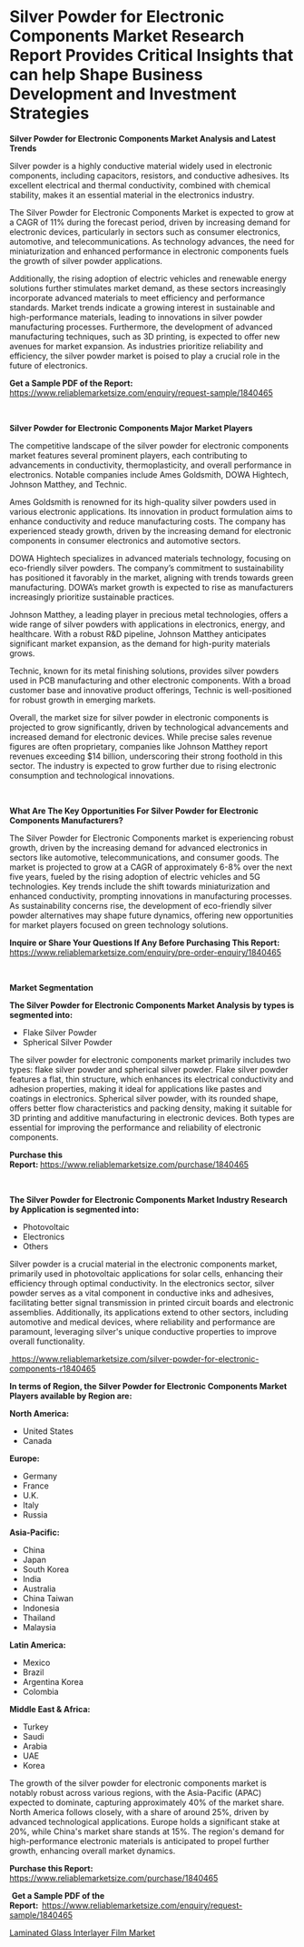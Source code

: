 <p><h1>Silver Powder for Electronic Components Market Research Report Provides Critical Insights that can help Shape Business Development and Investment Strategies</h1></p><p><strong>Silver Powder for Electronic Components Market Analysis and Latest Trends</strong></p>
<p><p>Silver powder is a highly conductive material widely used in electronic components, including capacitors, resistors, and conductive adhesives. Its excellent electrical and thermal conductivity, combined with chemical stability, makes it an essential material in the electronics industry. </p><p>The Silver Powder for Electronic Components Market is expected to grow at a CAGR of 11% during the forecast period, driven by increasing demand for electronic devices, particularly in sectors such as consumer electronics, automotive, and telecommunications. As technology advances, the need for miniaturization and enhanced performance in electronic components fuels the growth of silver powder applications. </p><p>Additionally, the rising adoption of electric vehicles and renewable energy solutions further stimulates market demand, as these sectors increasingly incorporate advanced materials to meet efficiency and performance standards. Market trends indicate a growing interest in sustainable and high-performance materials, leading to innovations in silver powder manufacturing processes. Furthermore, the development of advanced manufacturing techniques, such as 3D printing, is expected to offer new avenues for market expansion. As industries prioritize reliability and efficiency, the silver powder market is poised to play a crucial role in the future of electronics.</p></p>
<p><strong>Get a Sample PDF of the Report:&nbsp;</strong> <a href="https://www.reliablemarketsize.com/enquiry/request-sample/1840465?utm_campaign=2268&utm_medium=2&utm_source=Github&utm_content=ia&utm_term=03022025&utm_id=silver-powder-for-electronic-components">https://www.reliablemarketsize.com/enquiry/request-sample/1840465</a></p>
<p>&nbsp;</p>
<p><strong>Silver Powder for Electronic Components Major Market Players</strong></p>
<p><p>The competitive landscape of the silver powder for electronic components market features several prominent players, each contributing to advancements in conductivity, thermoplasticity, and overall performance in electronics. Notable companies include Ames Goldsmith, DOWA Hightech, Johnson Matthey, and Technic.</p><p>Ames Goldsmith is renowned for its high-quality silver powders used in various electronic applications. Its innovation in product formulation aims to enhance conductivity and reduce manufacturing costs. The company has experienced steady growth, driven by the increasing demand for electronic components in consumer electronics and automotive sectors.</p><p>DOWA Hightech specializes in advanced materials technology, focusing on eco-friendly silver powders. The company’s commitment to sustainability has positioned it favorably in the market, aligning with trends towards green manufacturing. DOWA’s market growth is expected to rise as manufacturers increasingly prioritize sustainable practices.</p><p>Johnson Matthey, a leading player in precious metal technologies, offers a wide range of silver powders with applications in electronics, energy, and healthcare. With a robust R&D pipeline, Johnson Matthey anticipates significant market expansion, as the demand for high-purity materials grows.</p><p>Technic, known for its metal finishing solutions, provides silver powders used in PCB manufacturing and other electronic components. With a broad customer base and innovative product offerings, Technic is well-positioned for robust growth in emerging markets.</p><p>Overall, the market size for silver powder in electronic components is projected to grow significantly, driven by technological advancements and increased demand for electronic devices. While precise sales revenue figures are often proprietary, companies like Johnson Matthey report revenues exceeding $14 billion, underscoring their strong foothold in this sector. The industry is expected to grow further due to rising electronic consumption and technological innovations.</p></p>
<p>&nbsp;</p>
<p><strong>What Are The Key Opportunities For Silver Powder for Electronic Components Manufacturers?</strong></p>
<p><p>The Silver Powder for Electronic Components market is experiencing robust growth, driven by the increasing demand for advanced electronics in sectors like automotive, telecommunications, and consumer goods. The market is projected to grow at a CAGR of approximately 6-8% over the next five years, fueled by the rising adoption of electric vehicles and 5G technologies. Key trends include the shift towards miniaturization and enhanced conductivity, prompting innovations in manufacturing processes. As sustainability concerns rise, the development of eco-friendly silver powder alternatives may shape future dynamics, offering new opportunities for market players focused on green technology solutions.</p></p>
<p><strong>Inquire or Share Your Questions If Any Before Purchasing This Report:</strong> <a href="https://www.reliablemarketsize.com/enquiry/pre-order-enquiry/1840465?utm_campaign=2268&utm_medium=2&utm_source=Github&utm_content=ia&utm_term=03022025&utm_id=silver-powder-for-electronic-components">https://www.reliablemarketsize.com/enquiry/pre-order-enquiry/1840465</a></p>
<p>&nbsp;</p>
<p><strong>Market Segmentation</strong></p>
<p><strong>The Silver Powder for Electronic Components Market Analysis by types is segmented into:</strong></p>
<p><ul><li>Flake Silver Powder</li><li>Spherical Silver Powder</li></ul></p>
<p><p>The silver powder for electronic components market primarily includes two types: flake silver powder and spherical silver powder. Flake silver powder features a flat, thin structure, which enhances its electrical conductivity and adhesion properties, making it ideal for applications like pastes and coatings in electronics. Spherical silver powder, with its rounded shape, offers better flow characteristics and packing density, making it suitable for 3D printing and additive manufacturing in electronic devices. Both types are essential for improving the performance and reliability of electronic components.</p></p>
<p><strong>Purchase this Report:&nbsp;</strong><a href="https://www.reliablemarketsize.com/purchase/1840465?utm_campaign=2268&utm_medium=2&utm_source=Github&utm_content=ia&utm_term=03022025&utm_id=silver-powder-for-electronic-components">https://www.reliablemarketsize.com/purchase/1840465</a></p>
<p>&nbsp;</p>
<p><strong>The Silver Powder for Electronic Components Market Industry Research by Application is segmented into:</strong></p>
<p><ul><li>Photovoltaic</li><li>Electronics</li><li>Others</li></ul></p>
<p><p>Silver powder is a crucial material in the electronic components market, primarily used in photovoltaic applications for solar cells, enhancing their efficiency through optimal conductivity. In the electronics sector, silver powder serves as a vital component in conductive inks and adhesives, facilitating better signal transmission in printed circuit boards and electronic assemblies. Additionally, its applications extend to other sectors, including automotive and medical devices, where reliability and performance are paramount, leveraging silver's unique conductive properties to improve overall functionality.</p></p>
<p><a href="https://www.reliablemarketsize.com/silver-powder-for-electronic-components-r1840465?utm_campaign=2268&utm_medium=2&utm_source=Github&utm_content=ia&utm_term=03022025&utm_id=silver-powder-for-electronic-components">&nbsp;https://www.reliablemarketsize.com/silver-powder-for-electronic-components-r1840465</a></p>
<p><strong>In terms of Region, the Silver Powder for Electronic Components Market Players available by Region are:</strong></p>
<p>
    <p> <strong> North America: </strong>
        <ul>
            <li>United States</li>
            <li>Canada</li>
        </ul>
        </p> 
    <p> <strong> Europe: </strong>
        <ul>
            <li>Germany</li>
            <li>France</li>
            <li>U.K.</li>
            <li>Italy</li>
            <li>Russia</li>
        </ul>
        </p> 
    <p> <strong> Asia-Pacific: </strong>
        <ul>
            <li>China</li>
            <li>Japan</li>
            <li>South Korea</li>
            <li>India</li>
            <li>Australia</li>
            <li>China Taiwan</li>
            <li>Indonesia</li>
            <li>Thailand</li>
            <li>Malaysia</li>
        </ul>
        </p> 
    <p> <strong> Latin America: </strong>
        <ul>
            <li>Mexico</li>
            <li>Brazil</li>
            <li>Argentina Korea</li>
            <li>Colombia</li>
        </ul>
        </p> 
    <p> <strong> Middle East & Africa: </strong>
        <ul>
            <li>Turkey</li>
            <li>Saudi</li>
            <li>Arabia</li>
            <li>UAE</li>
            <li>Korea</li>
        </ul>
    </p>
    </p>
<p><p>The growth of the silver powder for electronic components market is notably robust across various regions, with the Asia-Pacific (APAC) expected to dominate, capturing approximately 40% of the market share. North America follows closely, with a share of around 25%, driven by advanced technological applications. Europe holds a significant stake at 20%, while China's market share stands at 15%. The region's demand for high-performance electronic materials is anticipated to propel further growth, enhancing overall market dynamics.</p></p>
<p><strong>Purchase this Report: </strong><a href="https://www.reliablemarketsize.com/purchase/1840465?utm_campaign=2268&utm_medium=2&utm_source=Github&utm_content=ia&utm_term=03022025&utm_id=silver-powder-for-electronic-components">https://www.reliablemarketsize.com/purchase/1840465</a></p>
<p>&nbsp;<strong>Get a Sample PDF of the Report:&nbsp;&nbsp;</strong><a href="https://www.reliablemarketsize.com/enquiry/request-sample/1840465?utm_campaign=2268&utm_medium=2&utm_source=Github&utm_content=ia&utm_term=03022025&utm_id=silver-powder-for-electronic-components">https://www.reliablemarketsize.com/enquiry/request-sample/1840465</a></p>
<p><strong></strong></p>
<p><p><a href="https://github.com/rileymgdorcas/Market-Research-Report-List-1/blob/main/laminated-glass-interlayer-film-market.md?utm_campaign=2268&utm_medium=2&utm_source=Github&utm_content=ia&utm_term=03022025&utm_id=silver-powder-for-electronic-components">Laminated Glass Interlayer Film Market</a></p></p>